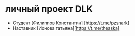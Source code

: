 # личный проект DLK

* Студент [Филиппов Константин] [https://t.me/pzsnark]
* Наставник [Ионова татьяна][https://t.me/theaska]
